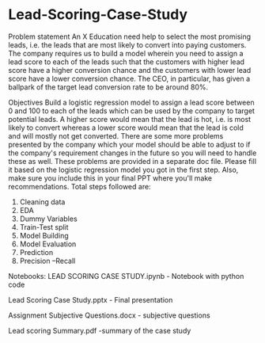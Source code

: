 # Lead-Scoring-Case-Study
Problem statement
An X Education need help to select the most promising leads, i.e. the leads that are most likely to convert into paying customers. The company requires us to build a model wherein you need to assign a lead score to each of the leads such that the customers with higher lead score have a higher conversion chance and the customers with lower lead score have a lower conversion chance. The CEO, in particular, has given a ballpark of the target lead conversion rate to be around 80%.

Objectives
Build a logistic regression model to assign a lead score between 0 and 100 to each of the leads which can be used by the company to target potential leads. A higher score would mean that the lead is hot, i.e. is most likely to convert whereas a lower score would mean that the lead is cold and will mostly not get converted.
There are some more problems presented by the company which your model should be able to adjust to if the company's requirement changes in the future so you will need to handle these as well. These problems are provided in a separate doc file. Please fill it based on the logistic regression model you got in the first step. Also, make sure you include this in your final PPT where you'll make recommendations.
Total steps followed are: 
1. Cleaning data
2. EDA
3. Dummy Variables
4. Train-Test split
5. Model Building
6. Model Evaluation
7. Prediction
8. Precision –Recall

Notebooks:
LEAD SCORING CASE STUDY.ipynb - Notebook with python code

Lead Scoring Case Study.pptx - Final presentation

Assignment Subjective Questions.docx - subjective questions

Lead scoring Summary.pdf -summary of the case study
